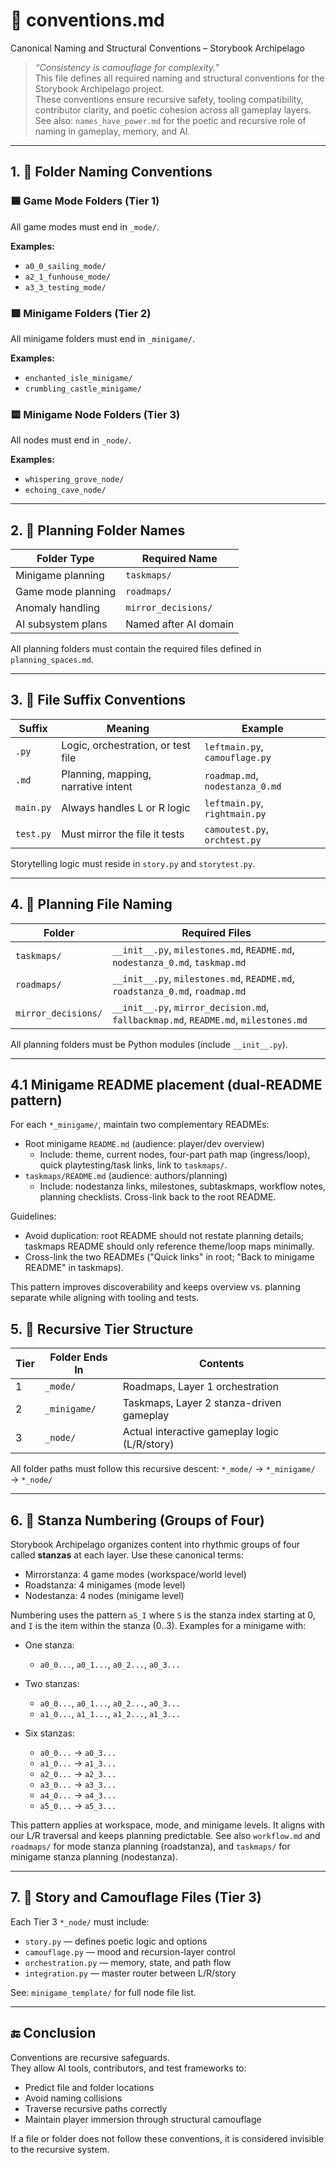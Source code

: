 <!-- Save to: storybook_archipelago/conventions.md -->

# 📏 conventions.md  

Canonical Naming and Structural Conventions – Storybook Archipelago

> _“Consistency is camouflage for complexity.”_  
> This file defines all required naming and structural conventions for the Storybook Archipelago project.  
> These conventions ensure recursive safety, tooling compatibility, contributor clarity, and poetic cohesion across all gameplay layers.
> See also: `names_have_power.md` for the poetic and recursive role of naming in gameplay, memory, and AI.

---

## 1. 🧭 Folder Naming Conventions

### 🟦 Game Mode Folders (Tier 1)

All game modes must end in `_mode/`.

**Examples:**

- `a0_0_sailing_mode/`
- `a2_1_funhouse_mode/`
- `a3_3_testing_mode/`

### 🟩 Minigame Folders (Tier 2)

All minigame folders must end in `_minigame/`.

**Examples:**

- `enchanted_isle_minigame/`
- `crumbling_castle_minigame/`

### 🟨 Minigame Node Folders (Tier 3)

All nodes must end in `_node/`.

**Examples:**

- `whispering_grove_node/`
- `echoing_cave_node/`

---

## 2. 📁 Planning Folder Names

| Folder Type        | Required Name         |
|--------------------|------------------------|
| Minigame planning  | `taskmaps/`            |
| Game mode planning | `roadmaps/`            |
| Anomaly handling   | `mirror_decisions/`    |
| AI subsystem plans | Named after AI domain  |

All planning folders must contain the required files defined in `planning_spaces.md`.

---

## 3. 🧠 File Suffix Conventions

| Suffix      | Meaning                             | Example                     |
|-------------|-------------------------------------|-----------------------------|
| `.py`       | Logic, orchestration, or test file  | `leftmain.py`, `camouflage.py` |
| `.md`       | Planning, mapping, narrative intent | `roadmap.md`, `nodestanza_0.md` |
| `main.py`   | Always handles L or R logic         | `leftmain.py`, `rightmain.py` |
| `test.py`   | Must mirror the file it tests       | `camoutest.py`, `orchtest.py` |

Storytelling logic must reside in `story.py` and `storytest.py`.

---

## 4. 🧾 Planning File Naming

| Folder        | Required Files                                              |
|---------------|-------------------------------------------------------------|
| `taskmaps/`   | `__init__.py`, `milestones.md`, `README.md`, `nodestanza_0.md`, `taskmap.md` |
| `roadmaps/`   | `__init__.py`, `milestones.md`, `README.md`, `roadstanza_0.md`, `roadmap.md` |
| `mirror_decisions/` | `__init__.py`, `mirror_decision.md`, `fallbackmap.md`, `README.md`, `milestones.md` |

All planning folders must be Python modules (include `__init__.py`).

---

## 4.1 Minigame README placement (dual-README pattern)

For each `*_minigame/`, maintain two complementary READMEs:

- Root minigame `README.md` (audience: player/dev overview)
	- Include: theme, current nodes, four-part path map (ingress/loop), quick playtesting/task links, link to `taskmaps/`.
- `taskmaps/README.md` (audience: authors/planning)
	- Include: nodestanza links, milestones, subtaskmaps, workflow notes, planning checklists. Cross-link back to the root README.

Guidelines:

- Avoid duplication: root README should not restate planning details; taskmaps README should only reference theme/loop maps minimally.
- Cross-link the two READMEs ("Quick links" in root; "Back to minigame README" in taskmaps).

This pattern improves discoverability and keeps overview vs. planning separate while aligning with tooling and tests.

## 5. 🧬 Recursive Tier Structure

| Tier | Folder Ends In   | Contents                                     |
|------|------------------|----------------------------------------------|
| 1    | `_mode/`         | Roadmaps, Layer 1 orchestration              |
| 2    | `_minigame/`     | Taskmaps, Layer 2 stanza-driven gameplay     |
| 3    | `_node/`         | Actual interactive gameplay logic (L/R/story) |

All folder paths must follow this recursive descent:
`*_mode/` → `*_minigame/` → `*_node/`

---

## 6. 🎼 Stanza Numbering (Groups of Four)

Storybook Archipelago organizes content into rhythmic groups of four called **stanzas** at each layer. Use these canonical terms:

- Mirrorstanza: 4 game modes (workspace/world level)
- Roadstanza: 4 minigames (mode level)
- Nodestanza: 4 nodes (minigame level)

Numbering uses the pattern `aS_I` where `S` is the stanza index starting at 0, and `I` is the item within the stanza (0..3). Examples for a minigame with:

- One stanza:
	- `a0_0...`, `a0_1...`, `a0_2...`, `a0_3...`

- Two stanzas:
	- `a0_0...`, `a0_1...`, `a0_2...`, `a0_3...`
	- `a1_0...`, `a1_1...`, `a1_2...`, `a1_3...`

- Six stanzas:
	- `a0_0...` → `a0_3...`
	- `a1_0...` → `a1_3...`
	- `a2_0...` → `a2_3...`
	- `a3_0...` → `a3_3...`
	- `a4_0...` → `a4_3...`
	- `a5_0...` → `a5_3...`

This pattern applies at workspace, mode, and minigame levels. It aligns with our L/R traversal and keeps planning predictable. See also `workflow.md` and `roadmaps/` for mode stanza planning (roadstanza), and `taskmaps/` for minigame stanza planning (nodestanza).

---

## 7. 📖 Story and Camouflage Files (Tier 3)

Each Tier 3 `*_node/` must include:

- `story.py` — defines poetic logic and options
- `camouflage.py` — mood and recursion-layer control
- `orchestration.py` — memory, state, and path flow
- `integration.py` — master router between L/R/story

See: `minigame_template/` for full node file list.

---

## 🔚 Conclusion

Conventions are recursive safeguards.  
They allow AI tools, contributors, and test frameworks to:

- Predict file and folder locations
- Avoid naming collisions
- Traverse recursive paths correctly
- Maintain player immersion through structural camouflage

If a file or folder does not follow these conventions, it is considered invisible to the recursive system.
